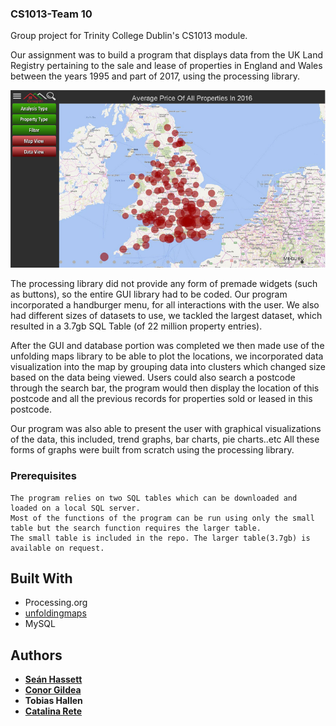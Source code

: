 ﻿### CS1013-Team 10 ###
Group project for Trinity College Dublin's CS1013 module. 

Our assignment was to build a program that displays data from the UK Land Registry pertaining to the sale and lease of properties in England and Wales between the years 1995 and part of 2017, using the processing library.

<img src="https://github.com/CSIGildea/UK-Property-Data-Visualization-Project---CS1013/blob/master/Map%20Screenshot.PNG?raw=true">

The processing library did not provide any form of premade widgets (such as buttons), so the entire GUI library had to be coded. Our program incorporated a handburger menu, for all interactions with the user. We also had different sizes of datasets to use, we tackled the largest dataset, which resulted in a 3.7gb SQL Table (of 22 million property entries). 


After the GUI and database portion was completed we then made use of the unfolding maps library to be able to plot the locations, we incorporated data visualization into the map by grouping data into clusters which changed size based on the data being viewed. Users could also search a postcode through the search bar, the program would then display the location of this postcode and all the previous records for properties sold or leased in this postcode. 


Our program was also able to present the user with graphical visualizations of the data, this included, trend graphs, bar charts, pie charts..etc All these forms of graphs were built from scratch using the processing library.

### Prerequisites

```
The program relies on two SQL tables which can be downloaded and loaded on a local SQL server.
Most of the functions of the program can be run using only the small table but the search function requires the larger table.
The small table is included in the repo. The larger table(3.7gb) is available on request.
```

## Built With

* Processing.org
* [unfoldingmaps](https://github.com/tillnagel/unfolding)
* MySQL

## Authors

* **[Seán Hassett](https://github.com/Sean-Hassett)**
* **[Conor Gildea](https://github.com/CSIGildea/)**
* **Tobias Hallen**
* **[Catalina Rete](https://github.com/catakitty)**
